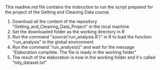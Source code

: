 This readme.md file contains the instruction to run the script prepared for the project of the Getting and Cleaning Data course.

1. Download all the content of the repository "Getting_and_Cleaning_Data_Project" in the local machine
2. Set the downloaded folder as the working directory in R
3. Run the command "source('run_analysis.R')" in R to load the function "run_analysis" in the global environment
4. Run the command "run_analysis()" and wait for the message "Elaboration complete. The file is ready in the working folder"
5. The result of the elaboration is now in the working folder and it's called "tidy_dataset.txt"